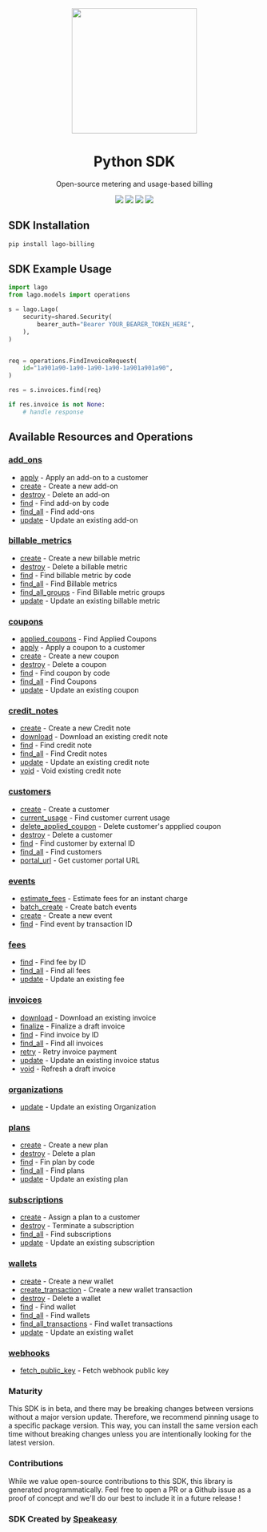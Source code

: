 <div align="center">
    <img src="https://user-images.githubusercontent.com/6267663/230070609-43e6bc4c-e839-49ac-82b8-04ebc5ff3a89.svg" width="250">
    <h1>Python SDK</h1>
   <p>Open-source metering and usage-based billing</p>
   <a href="https://doc.getlago.com/docs/api/intro"><img src="https://img.shields.io/static/v1?label=Docs&message=API Ref&color=000&style=for-the-badge" /></a>
   <a href="https://github.com/speakeasy-sdks/lago-python/actions"><img src="https://img.shields.io/github/actions/workflow/status/speakeasy-sdks/lago-python/speakeasy_sdk_generation.yml?style=for-the-badge" /></a>
  <a href="https://opensource.org/licenses/MIT"><img src="https://img.shields.io/badge/License-MIT-blue.svg?style=for-the-badge" /></a>
  <a href="https://github.com/speakeasy-sdks/lago-python/releases"><img src="https://img.shields.io/github/v/release/speakeasy-sdks/lago-python?sort=semver&style=for-the-badge" /></a>
</div>


<!-- Start SDK Installation -->
## SDK Installation

```bash
pip install lago-billing
```
<!-- End SDK Installation -->

## SDK Example Usage
<!-- Start SDK Example Usage -->
```python
import lago
from lago.models import operations

s = lago.Lago(
    security=shared.Security(
        bearer_auth="Bearer YOUR_BEARER_TOKEN_HERE",
    ),
)


req = operations.FindInvoiceRequest(
    id="1a901a90-1a90-1a90-1a90-1a901a901a90",
)

res = s.invoices.find(req)

if res.invoice is not None:
    # handle response
```
<!-- End SDK Example Usage -->

<!-- Start SDK Available Operations -->
## Available Resources and Operations


### [add_ons](docs/addons/README.md)

* [apply](docs/addons/README.md#apply) - Apply an add-on to a customer
* [create](docs/addons/README.md#create) - Create a new add-on
* [destroy](docs/addons/README.md#destroy) - Delete an add-on
* [find](docs/addons/README.md#find) - Find add-on by code
* [find_all](docs/addons/README.md#find_all) - Find add-ons
* [update](docs/addons/README.md#update) - Update an existing add-on

### [billable_metrics](docs/billablemetrics/README.md)

* [create](docs/billablemetrics/README.md#create) - Create a new billable metric
* [destroy](docs/billablemetrics/README.md#destroy) - Delete a billable metric
* [find](docs/billablemetrics/README.md#find) - Find billable metric by code
* [find_all](docs/billablemetrics/README.md#find_all) - Find Billable metrics
* [find_all_groups](docs/billablemetrics/README.md#find_all_groups) - Find Billable metric groups
* [update](docs/billablemetrics/README.md#update) - Update an existing billable metric

### [coupons](docs/coupons/README.md)

* [applied_coupons](docs/coupons/README.md#applied_coupons) - Find Applied Coupons
* [apply](docs/coupons/README.md#apply) - Apply a coupon to a customer
* [create](docs/coupons/README.md#create) - Create a new coupon
* [destroy](docs/coupons/README.md#destroy) - Delete a coupon
* [find](docs/coupons/README.md#find) - Find coupon by code
* [find_all](docs/coupons/README.md#find_all) - Find Coupons
* [update](docs/coupons/README.md#update) - Update an existing coupon

### [credit_notes](docs/creditnotes/README.md)

* [create](docs/creditnotes/README.md#create) - Create a new Credit note
* [download](docs/creditnotes/README.md#download) - Download an existing credit note
* [find](docs/creditnotes/README.md#find) - Find credit note
* [find_all](docs/creditnotes/README.md#find_all) - Find Credit notes
* [update](docs/creditnotes/README.md#update) - Update an existing credit note
* [void](docs/creditnotes/README.md#void) - Void existing credit note

### [customers](docs/customers/README.md)

* [create](docs/customers/README.md#create) - Create a customer
* [current_usage](docs/customers/README.md#current_usage) - Find customer current usage
* [delete_applied_coupon](docs/customers/README.md#delete_applied_coupon) - Delete customer's appplied coupon
* [destroy](docs/customers/README.md#destroy) - Delete a customer
* [find](docs/customers/README.md#find) - Find customer by external ID
* [find_all](docs/customers/README.md#find_all) - Find customers
* [portal_url](docs/customers/README.md#portal_url) - Get customer portal URL

### [events](docs/events/README.md)

* [estimate_fees](docs/events/README.md#estimate_fees) - Estimate fees for an instant charge
* [batch_create](docs/events/README.md#batch_create) - Create batch events
* [create](docs/events/README.md#create) - Create a new event
* [find](docs/events/README.md#find) - Find event by transaction ID

### [fees](docs/fees/README.md)

* [find](docs/fees/README.md#find) - Find fee by ID
* [find_all](docs/fees/README.md#find_all) - Find all fees
* [update](docs/fees/README.md#update) - Update an existing fee

### [invoices](docs/invoices/README.md)

* [download](docs/invoices/README.md#download) - Download an existing invoice
* [finalize](docs/invoices/README.md#finalize) - Finalize a draft invoice
* [find](docs/invoices/README.md#find) - Find invoice by ID
* [find_all](docs/invoices/README.md#find_all) - Find all invoices
* [retry](docs/invoices/README.md#retry) - Retry invoice payment
* [update](docs/invoices/README.md#update) - Update an existing invoice status
* [void](docs/invoices/README.md#void) - Refresh a draft invoice

### [organizations](docs/organizations/README.md)

* [update](docs/organizations/README.md#update) - Update an existing Organization

### [plans](docs/plans/README.md)

* [create](docs/plans/README.md#create) - Create a new plan
* [destroy](docs/plans/README.md#destroy) - Delete a plan
* [find](docs/plans/README.md#find) - Fin plan by code
* [find_all](docs/plans/README.md#find_all) - Find plans
* [update](docs/plans/README.md#update) - Update an existing plan

### [subscriptions](docs/subscriptions/README.md)

* [create](docs/subscriptions/README.md#create) - Assign a plan to a customer
* [destroy](docs/subscriptions/README.md#destroy) - Terminate a subscription
* [find_all](docs/subscriptions/README.md#find_all) - Find subscriptions
* [update](docs/subscriptions/README.md#update) - Update an existing subscription

### [wallets](docs/wallets/README.md)

* [create](docs/wallets/README.md#create) - Create a new wallet
* [create_transaction](docs/wallets/README.md#create_transaction) - Create a new wallet transaction
* [destroy](docs/wallets/README.md#destroy) - Delete a wallet
* [find](docs/wallets/README.md#find) - Find wallet
* [find_all](docs/wallets/README.md#find_all) - Find wallets
* [find_all_transactions](docs/wallets/README.md#find_all_transactions) - Find wallet transactions
* [update](docs/wallets/README.md#update) - Update an existing wallet

### [webhooks](docs/webhooks/README.md)

* [fetch_public_key](docs/webhooks/README.md#fetch_public_key) - Fetch webhook public key
<!-- End SDK Available Operations -->

### Maturity

This SDK is in beta, and there may be breaking changes between versions without a major version update. Therefore, we recommend pinning usage
to a specific package version. This way, you can install the same version each time without breaking changes unless you are intentionally
looking for the latest version.

### Contributions

While we value open-source contributions to this SDK, this library is generated programmatically.
Feel free to open a PR or a Github issue as a proof of concept and we'll do our best to include it in a future release !

### SDK Created by [Speakeasy](https://docs.speakeasyapi.dev/docs/using-speakeasy/client-sdks)
